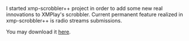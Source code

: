 I started xmp-scrobbler++ project in order to add some new real innovations to XMPlay's scrobbler. Current permanent feature realized in xmp-scrobbler++ is radio streams submissions.

You may download it [here](http://www.un4seen.com/forum/?topic=5398.msg85390#msg85390).

